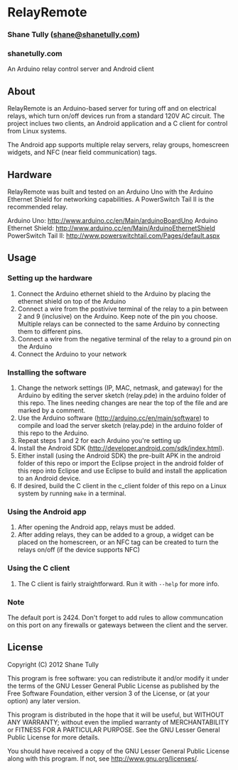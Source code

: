 RelayRemote
===========

### Shane Tully (shane@shanetully.com)
### shanetully.com

An Arduino relay control server and Android client


## About
RelayRemote is an Arduino-based server for turing off and on electrical relays, which turn on/off devices run from a standard 120V AC circuit. The project inclues two clients, an Android application and a C client for control from Linux systems.

The Android app supports multiple relay servers, relay groups, homescreen widgets, and NFC (near field communication) tags.


## Hardware
RelayRemote was built and tested on an Arduino Uno with the Arduino Ethernet Shield for networking capabilities. A PowerSwitch Tail II is the recommended relay.

Arduino Uno: http://www.arduino.cc/en/Main/arduinoBoardUno
Arduino Ethernet Shield: http://www.arduino.cc/en/Main/ArduinoEthernetShield
PowerSwitch Tail II: http://www.powerswitchtail.com/Pages/default.aspx


## Usage
### Setting up the hardware
1. Connect the Arduino ethernet shield to the Arduino by placing the ethernet shield on top of the Arduino
2. Connect a wire from the postivive terminal of the relay to a pin between 2 and 9 (inclusive) on the Arduino. Keep note of the pin you choose. Multiple relays can be connected to the same Arduino by connecting them to different pins.
3. Connect a wire from the negative terminal of the relay to a ground pin on the Arduino
4. Connect the Arduino to your network

### Installing the software
1. Change the network settings (IP, MAC, netmask, and gateway) for the Arduino by editing the server sketch (relay.pde) in the arduino folder of this repo. The lines needing changes are near the top of the file and are marked by a comment.
2. Use the Arduino software (http://arduino.cc/en/main/software) to compile and load the server sketch (relay.pde) in the arduino folder of this repo to the Arduino.
3. Repeat steps 1 and 2 for each Arduino you're setting up
4. Install the Android SDK (http://developer.android.com/sdk/index.html).
5. Either install (using the Android SDK) the pre-built APK in the android folder of this repo or import the Eclipse project in the android folder of this repo into Eclipse and use Eclipse to build and install the application to an Android device.
6. If desired, build the C client in the c_client folder of this repo on a Linux system by running `make` in a terminal.

### Using the Android app
1. After opening the Android app, relays must be added.
2. After adding relays, they can be added to a group, a widget can be placed on the homescreen, or an NFC tag can be created to turn the relays on/off (if the device supports NFC)

### Using the C client
1. The C client is fairly straightforward. Run it with `--help` for more info.

### Note
The default port is 2424. Don't forget to add rules to allow communcation on this port on any firewalls or gateways between the client and the server.

## License
Copyright (C) 2012 Shane Tully 

This program is free software: you can redistribute it and/or modify
it under the terms of the GNU Lesser General Public License as published by
the Free Software Foundation, either version 3 of the License, or
(at your option) any later version.

This program is distributed in the hope that it will be useful,
but WITHOUT ANY WARRANTY; without even the implied warranty of
MERCHANTABILITY or FITNESS FOR A PARTICULAR PURPOSE.  See the
GNU Lesser General Public License for more details.

You should have received a copy of the GNU Lesser General Public License
along with this program.  If not, see <http://www.gnu.org/licenses/>.
